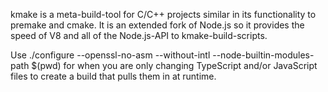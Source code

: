 kmake is a meta-build-tool for C/C++ projects similar in its functionality to
premake and cmake.
It is an extended fork of Node.js so it provides the speed of V8 and all of the
Node.js-API to kmake-build-scripts.

Use
./configure --openssl-no-asm --without-intl --node-builtin-modules-path $(pwd)
for when you are only changing TypeScript and/or JavaScript files to create a build that pulls them in at runtime.
